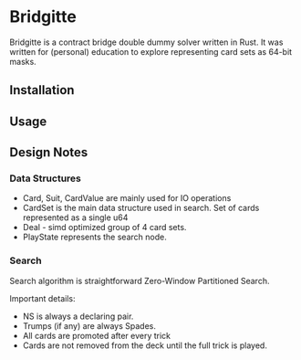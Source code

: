 # Bridgitte

Bridgitte is a contract bridge double dummy solver written in Rust.
It was written for (personal) education to explore representing
card sets as 64-bit masks.

## Installation

## Usage

## Design Notes

### Data Structures

- Card, Suit, CardValue are mainly used for IO operations
- CardSet is the main data structure used
  in search. Set of cards represented as a single u64
- Deal - simd optimized group of 4 card sets.
- PlayState represents the search node.

### Search

Search algorithm is straightforward Zero-Window Partitioned Search.

Important details:

- NS is always a declaring pair.
- Trumps (if any) are always Spades.
- All cards are promoted after every trick
- Cards are not removed from the deck until the full trick is played.
